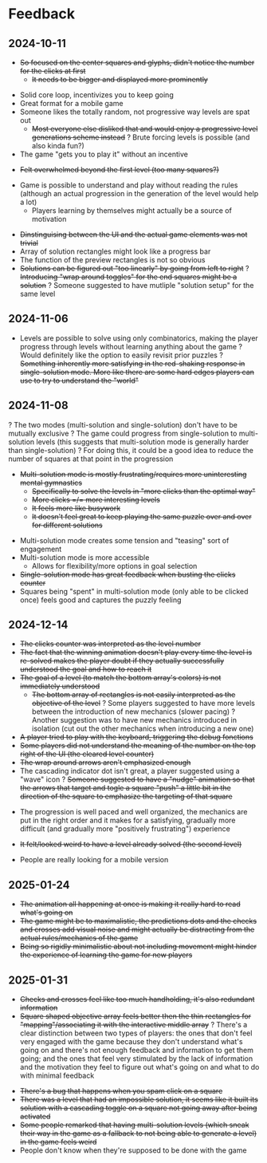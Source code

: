 # Feedback

## 2024-10-11

- ~~So focused on the center squares and glyphs, didn't notice the number for the clicks at first~~
	- ~~It needs to be bigger and displayed more prominently~~
+ Solid core loop, incentivizes you to keep going
+ Great format for a mobile game
+ Someone likes the totally random, not progressive way levels are spat out
	- ~~Most everyone else disliked that and would enjoy a progressive level generations scheme instead~~
? Brute forcing levels is possible (and also kinda fun?)
+ The game "gets you to play it" without an incentive
- ~~Felt overwhelmed beyond the first level (too many squares?)~~
+ Game is possible to understand and play without reading the rules (although an actual progression in the generation of the level would help a lot)
	+ Players learning by themselves might actually be a source of motivation
- ~~Dinstinguising between the UI and the actual game elements was not trivial~~
- Array of solution rectangles might look like a progress bar
- The function of the preview rectangles is not so obvious
- ~~Solutions can be figured out "too linearly" by going from left to right~~
	? ~~Introducing "wrap around toggles" for the end squares might be a solution~~
? Someone suggested to have mutliple "solution setup" for the same level

## 2024-11-06

- Levels are possible to solve using only combinatorics, making the player progress through levels without learning anything about the game
? Would definitely like the option to easily revisit prior puzzles
? ~~Something inherently more satisfying in the red-shaking response in single-solution mode. More like there are some hard edges players can use to try to understand the "world"~~

## 2024-11-08

? The two modes (multi-solution and single-solution) don't have to be mutually exclusive
	? The game could progress from single-solution to multi-solution levels (this suggests that multi-solution mode is generally harder than single-solution)
		? For doing this, it could be a good idea to reduce the number of squares at that point in the progression
- ~~Multi-solution mode is mostly frustrating/requires more uninteresting mental gymnastics~~
	- ~~Specifically to solve the levels in "more clicks than the optimal way"~~
	- ~~More clicks =/= more interesting levels~~
	- ~~It feels more like busywork~~
	- ~~It doesn't feel great to keep playing the same puzzle over and over for different solutions~~
+ Multi-solution mode creates some tension and "teasing" sort of engagement
+ Multi-solution mode is more accessible
	+ Allows for flexibility/more options in goal selection
+ ~~Single-solution mode has great feedback when busting the clicks counter~~
+ Squares being "spent" in multi-solution mode (only able to be clicked once) feels good and captures the puzzly feeling

## 2024-12-14

- ~~The clicks counter was interpreted as the level number~~
- ~~The fact that the winning animation doesn't play every time the level is re-solved makes the player doubt if they actually successfully understood the goal and how to reach it~~
- ~~The goal of a level (to match the bottom array's colors) is not immediately understood~~
	- ~~The bottom array of rectangles is not easily interpreted as the objective of the level~~
? Some players suggested to have more levels between the introduction of new mechanics (slower pacing)
? Another suggestion was to have new mechanics introduced in isolation (cut out the other mechanics when introducing a new one)
- ~~A player tried to play with the keyboard, triggering the debug fonctions~~
- ~~Some players did not understand the meaning of the number on the top right of the UI (the cleared level counter)~~
- ~~The wrap around arrows aren't emphasized enough~~
- The cascading indicator dot isn't great, a player suggested using a "wave" icon
? ~~Someone suggested to have a "nudge" animation so that the arrows that target and togle a square "push" a little bit in the direction of the square to emphasize the targeting of that square~~
+ The progression is well paced and well organized, the mechanics are put in the right order and it makes for a satisfying, gradually more difficult (and gradually more "positively frustrating") experience
- ~~It felt/looked weird to have a level already solved (the second level)~~
+ People are really looking for a mobile version

## 2025-01-24

- ~~The animation all happening at once is making it really hard to read what's going on~~
- ~~The game might be to maximalistic, the predictions dots and the checks and crosses add visual noise and might actually be distracting from the actual rules/mechanics of the game~~
- ~~Being so rigidly minimalistic about not including movement might hinder the experience of learning the game for new players~~

## 2025-01-31

+ ~~Checks and crosses feel like too much handholding, it's also redundant information~~
+ ~~Square shaped objective array feels better then the thin rectangles for "mapping"/associating it with the interactive middle array~~
? There's a clear distinction between two types of players: the ones that don't feel very engaged with the game because they don't understand what's going on and there's not enough feedback and information to get them going; and the ones that feel very stimulated by the lack of information and the motivation they feel to figure out what's going on and what to do with minimal feedback
- ~~There's a bug that happens when you spam click on a square~~
- ~~There was a level that had an impossible solution, it seems like it built its solution with a cascading toggle on a square not going away after being activated~~
- ~~Some people remarked that having multi-solution levels (which sneak their way in the game as a fallback to not being able to generate a level) in the game feels weird~~
- People don't know when they're supposed to be done with the game